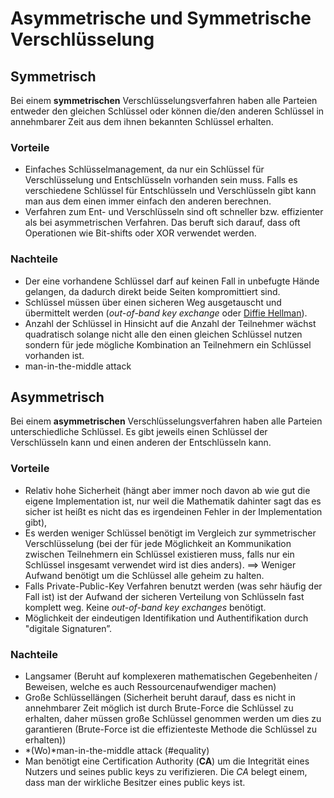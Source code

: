 # Asymmetrische und Symmetrische Verschlüsselung

## Symmetrisch

Bei einem **symmetrischen** Verschlüsselungsverfahren haben alle Parteien entweder den gleichen Schlüssel oder können die/den anderen Schlüssel in annehmbarer Zeit aus dem ihnen bekannten Schlüssel erhalten.

### Vorteile

- Einfaches Schlüsselmanagement, da nur ein Schlüssel für Verschlüsselung und Entschlüsseln vorhanden sein muss. Falls es verschiedene Schlüssel für Entschlüsseln und Verschlüsseln gibt kann man aus dem einen immer einfach den anderen berechnen.
- Verfahren zum Ent- und Verschlüsseln sind oft schneller bzw. effizienter als bei asymmetrischen Verfahren. Das beruft sich darauf, dass oft Operationen wie Bit-shifts oder XOR verwendet werden.

### Nachteile

- Der eine vorhandene Schlüssel darf auf keinen Fall in unbefugte Hände gelangen, da dadurch direkt beide Seiten kompromittiert sind.
- Schlüssel müssen über einen sicheren Weg ausgetauscht und übermittelt werden (*out-of-band key exchange* oder [Diffie Hellman](#/informatik/diffie_hellman.md)).
- Anzahl der Schlüssel in Hinsicht auf die Anzahl der Teilnehmer wächst quadratisch solange nicht alle den einen gleichen Schlüssel nutzen sondern für jede mögliche Kombination an Teilnehmern ein Schlüssel vorhanden ist.
- man-in-the-middle attack 

## Asymmetrisch

Bei einem **asymmetrischen** Verschlüsselungsverfahren haben alle Parteien unterschiedliche Schlüssel. Es gibt jeweils einen Schlüssel der Verschlüsseln kann und einen anderen der Entschlüsseln kann. 

### Vorteile

- Relativ hohe Sicherheit (hängt aber immer noch davon ab wie gut die eigene Implementation ist, nur weil die Mathematik dahinter sagt das es sicher ist heißt es nicht das es irgendeinen Fehler in der Implementation gibt),
- Es werden weniger Schlüssel benötigt im Vergleich zur symmetrischer Verschlüsselung (bei der für jede Möglichkeit an Kommunikation zwischen Teilnehmern ein Schlüssel existieren muss, falls nur ein Schlüssel insgesamt verwendet wird ist dies anders). $\implies$ Weniger Aufwand benötigt um die Schlüssel alle geheim zu halten.
- Falls Private-Public-Key Verfahren benutzt werden (was sehr häufig der Fall ist) ist der Aufwand der sicheren Verteilung von Schlüsseln fast komplett weg. Keine *out-of-band key exchanges* benötigt. 
- Möglichkeit der eindeutigen Identifikation und Authentifikation durch "digitale Signaturen”.

### Nachteile

- Langsamer (Beruht auf komplexeren mathematischen Gegebenheiten / Beweisen, welche es auch Ressourcenaufwendiger machen)
- Große Schlüssellängen (Sicherheit beruht darauf, dass es nicht in annehmbarer Zeit möglich ist durch Brute-Force die Schlüssel zu erhalten, daher müssen große Schlüssel genommen werden um dies zu garantieren (Brute-Force ist die effizienteste Methode die Schlüssel zu erhalten))
- *(Wo)*man-in-the-middle attack (#equality)
- Man benötigt eine Certification Authority (**CA**) um die Integrität eines Nutzers und seines public keys zu verifizieren. Die *CA* belegt einem, dass man der wirkliche Besitzer eines public keys ist. 
